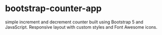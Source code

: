# bootstrap-counter-app
 simple increment and decrement counter built using Bootstrap 5 and JavaScript. Responsive layout with custom styles and Font Awesome icons.
